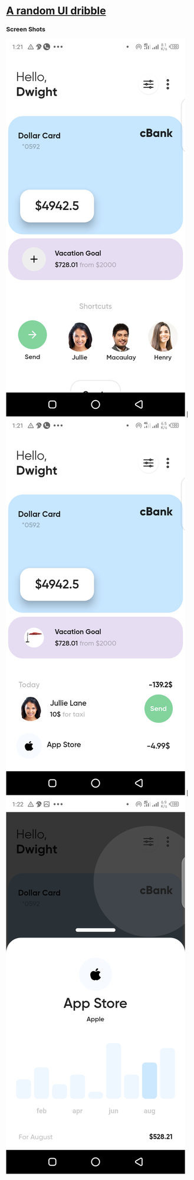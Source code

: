 # [A random UI dribble]("https://dribbble.com/shots/7995373-Redesigning-of-Transaction-Part")

### Screen Shots
![Image 1](assets/images/image1.png) | ![Image 2](assets/images/image2.png) | ![Image 3](assets/images/image3.png)

